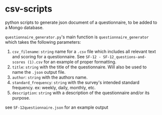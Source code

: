 # csv-scripts

python scripts to generate json document of a questionnaire, to be added to a Mongo database.

`questionnaire_generator.py`'s main function is
`questionnaire_generator` which takes the following parameters:
1. `csv_filename`: `string` name for a `.csv` file which includes all relevant text and scoring for a questionnaire. See `SF-12 - SF-12_questions-and-scores (1).csv` for an example of proper formatting.
2. `title`: `string` with the title of the questionnaire. Will also be used to name the `.json` output file.
3. `author`: `string` with the authors name. 
4. `standard_frequency`: `string` with the survey's intended standard frequency. ex: weekly, daily, monthly, etc.
5. `description`: `string` with a description of the questionnaire and/or its purpose.

see `SF-12questionnaire.json` for an example output
